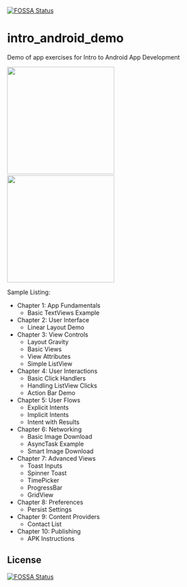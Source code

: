 [![FOSSA Status](https://app.fossa.io/api/projects/git%2Bgithub.com%2FGimunLee%2Fgradle_build_variant_test.svg?type=shield)](https://app.fossa.io/projects/git%2Bgithub.com%2FGimunLee%2Fgradle_build_variant_test?ref=badge_shield)

intro_android_demo
==================

Demo of app exercises for Intro to Android App Development

<img src="http://i.imgur.com/DzkMzcy.png" width="250" />&nbsp;
<img src="http://i.imgur.com/VJWFW9Q.png" width="250" />

Sample Listing:

 - Chapter 1: App Fundamentals
   - Basic TextViews Example
 - Chapter 2: User Interface
   - Linear Layout Demo
 - Chapter 3: View Controls
    - Layout Gravity
    - Basic Views
    - View Attributes
    - Simple ListView
 - Chapter 4: User Interactions
   - Basic Click Handlers
   - Handling ListView Clicks
   - Action Bar Demo
 - Chapter 5: User Flows
   - Explicit Intents
   - Implicit Intents
   - Intent with Results
 - Chapter 6: Networking
   - Basic Image Download
   - AsyncTask Example
   - Smart Image Download
 - Chapter 7: Advanced Views
   - Toast Inputs
   - Spinner Toast
   - TimePicker
   - ProgressBar
   - GridView
 - Chapter 8: Preferences
   - Persist Settings
 - Chapter 9: Content Providers
   - Contact List
 - Chapter 10: Publishing
   - APK Instructions


## License
[![FOSSA Status](https://app.fossa.io/api/projects/git%2Bgithub.com%2FGimunLee%2Fgradle_build_variant_test.svg?type=large)](https://app.fossa.io/projects/git%2Bgithub.com%2FGimunLee%2Fgradle_build_variant_test?ref=badge_large)